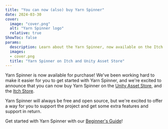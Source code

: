 ```yaml
---
title: "You can now (also) buy Yarn Spinner"
date: 2024-03-30
cover:
  image: "cover.png"
  alt: "Yarn Spinner logo"
  relative: true
ShowToc: false
params:
  description: Learn about the Yarn Spinner, now available on the Itch and Unity Asset Stores.
  images:
  - cover.png
  title: "Yarn Spinner on Itch and Unity Asset Store"
---
```


Yarn Spinner is now available for purchase! We've been working hard to make it easier for you to get started with Yarn Spinner, and we're excited to announce that you can now buy Yarn Spinner on the [Unity Asset Store](https://assetstore.unity.com/publishers/91946), and the [Itch Store](http://yarnspinner.itch.io).

Yarn Spinner will always be free and open source, but we're excited to offer a way for you to support the project and get some extra features and support in return.

Get started with Yarn Spinner with our [Beginner's Guide](https://docs.yarnspinner.dev/beginners-guide/welcome)!